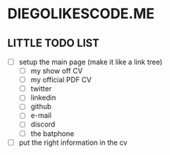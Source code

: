 # DIEGOLIKESCODE.ME

## LITTLE TODO LIST
- [ ] setup the main page (make it like a link tree)
  - [ ] my show off CV
  - [ ] my official PDF CV
  - [ ] twitter
  - [ ] linkedin
  - [ ] github
  - [ ] e-mail
  - [ ] discord
  - [ ] the batphone
- [ ] put the right information in the cv
